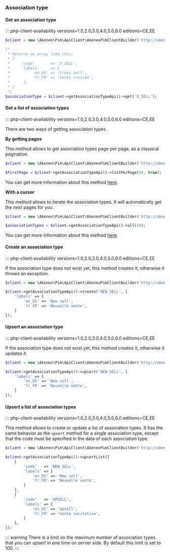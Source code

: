 ### Association type

#### Get an association type
::: php-client-availability versions=1.0,2.0,3.0,4.0,5.0,6.0 editions=CE,EE

```php
$client = new \Akeneo\Pim\ApiClient\AkeneoPimClientBuilder('http://akeneo.com/')->buildAuthenticatedByPassword('client_id', 'secret', 'admin', 'admin');

/*
 * Returns an array like this:
 * [
 *     'code'       => 'X_SELL',
 *     'labels'     => [
 *          'en_US' => 'Cross sell',
 *          'fr_FR' => 'Vente croisée',
 *      ],
 * ]
 */
$associationType = $client->getAssociationTypeApi()->get('X_SELL');
```

#### Get a list of association types
::: php-client-availability versions=1.0,2.0,3.0,4.0,5.0,6.0 editions=CE,EE

There are two ways of getting association types.
 
**By getting pages**
 
 This method allows to get association types page per page, as a classical pagination.
 
```php
$client = new \Akeneo\Pim\ApiClient\AkeneoPimClientBuilder('http://akeneo.com/')->buildAuthenticatedByPassword('client_id', 'secret', 'admin', 'admin');

$firstPage = $client->getAssociationTypeApi()->listPerPage(50, true);
```

You can get more information about this method [here](/php-client/list-resources.html#by-getting-pages).

**With a cursor**

This method allows to iterate the association types. It will automatically get the next pages for you.

```php
$client = new \Akeneo\Pim\ApiClient\AkeneoPimClientBuilder('http://akeneo.com/')->buildAuthenticatedByPassword('client_id', 'secret', 'admin', 'admin');

$associationTypes = $client->getAssociationTypeApi()->all(50);
```

You can get more information about this method [here](/php-client/list-resources.html#with-a-cursor).

#### Create an association type
::: php-client-availability versions=1.0,2.0,3.0,4.0,5.0,6.0 editions=CE,EE

If the association type does not exist yet, this method creates it, otherwise it throws an exception.

```php
$client = new \Akeneo\Pim\ApiClient\AkeneoPimClientBuilder('http://akeneo.com/')->buildAuthenticatedByPassword('client_id', 'secret', 'admin', 'admin');

$client->getAssociationTypeApi()->create('NEW_SELL', [
    'labels' => [
        'en_US' => 'New sell',
        'fr_FR' => 'Nouvelle vente',
    ]
]);
```

#### Upsert an association type
::: php-client-availability versions=1.0,2.0,3.0,4.0,5.0,6.0 editions=CE,EE

If the association type does not exist yet, this method creates it, otherwise it updates it.

```php
$client = new \Akeneo\Pim\ApiClient\AkeneoPimClientBuilder('http://akeneo.com/')->buildAuthenticatedByPassword('client_id', 'secret', 'admin', 'admin');

$client->getAssociationTypeApi()->upsert('NEW_SELL', [
    'labels' => [
        'en_US' => 'New sell',
        'fr_FR' => 'Nouvelle vente',
    ]
]);
```

#### Upsert a list of association types
::: php-client-availability versions=1.0,2.0,3.0,4.0,5.0,6.0 editions=CE,EE

This method allows to create or update a list of association types.
It has the same behavior as the `upsert` method for a single association type, except that the code must be specified in the data of each association type.


```php
$client = new \Akeneo\Pim\ApiClient\AkeneoPimClientBuilder('http://akeneo.com/')->buildAuthenticatedByPassword('client_id', 'secret', 'admin', 'admin');

$client->getAssociationTypeApi()->upsertList([
    [
        'code'   => 'NEW_SELL',
        'labels' => [
            'en_US' => 'New sell',
            'fr_FR' => 'Nouvelle vente',
        ]
    ],
    [
        'code'   => 'UPSELL',
        'labels' => [
            'en_US' => 'Upsell',
            'fr_FR' => 'Vente incitative',
        ]
    ],
]);
```

::: warning
There is a limit on the maximum number of association types that you can upsert in one time on server side. By default this limit is set to 100.
:::
